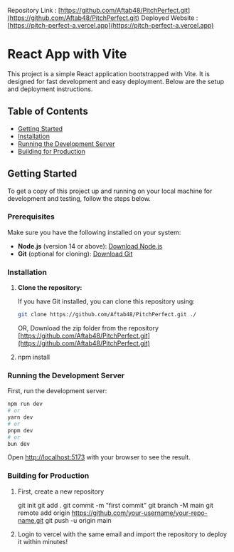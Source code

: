 Repository Link : [https://github.com/Aftab48/PitchPerfect.git](https://github.com/Aftab48/PitchPerfect.git)
Deployed Website : [https://pitch-perfect-a.vercel.app](https://pitch-perfect-a.vercel.app)

# React App with Vite

This project is a simple React application bootstrapped with Vite. It is designed for fast development and easy deployment. Below are the setup and deployment instructions.

## Table of Contents

- [Getting Started](#getting-started)
- [Installation](#installation)
- [Running the Development Server](#running-the-development-server)
- [Building for Production](#building-for-production)

## Getting Started

To get a copy of this project up and running on your local machine for development and testing, follow the steps below.

### Prerequisites

Make sure you have the following installed on your system:

- **Node.js** (version 14 or above): [Download Node.js](https://nodejs.org/)
- **Git** (optional for cloning): [Download Git](https://git-scm.com/)

### Installation

1. **Clone the repository:**

   If you have Git installed, you can clone this repository using:

   ```bash
   git clone https://github.com/Aftab48/PitchPerfect.git ./

   ```

   OR, Download the zip folder from the repository [https://github.com/Aftab48/PitchPerfect.git](https://github.com/Aftab48/PitchPerfect.git)

2. npm install

### Running the Development Server

First, run the development server:

```bash
npm run dev
# or
yarn dev
# or
pnpm dev
# or
bun dev
```

Open [http://localhost:5173](http://localhost:5173) with your browser to see the result.

### Building for Production

1. First, create a new repository

   git init
   git add .
   git commit -m "first commit"
   git branch -M main
   git remote add origin https://github.com/your-username/your-repo-name.git
   git push -u origin main

2. Login to vercel with the same email and import the repository to deploy it within minutes!
